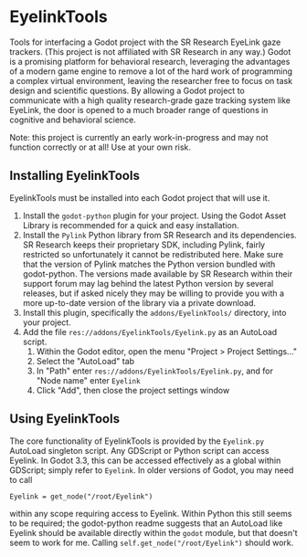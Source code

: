 # EyelinkTools

Tools for interfacing a Godot project with the SR Research EyeLink gaze
trackers. (This project is not affiliated with SR Research in any way.) Godot is
a promising platform for behavioral research, leveraging the advantages of a
modern game engine to remove a lot of the hard work of programming a complex
virtual environment, leaving the researcher free to focus on task design and
scientific questions. By allowing a Godot project to communicate with a high
quality research-grade gaze tracking system like EyeLink, the door is opened to
a much broader range of questions in cognitive and behavioral science.

Note: this project is currently an early work-in-progress and may not function
correctly or at all! Use at your own risk.

## Installing EyelinkTools

EyelinkTools must be installed into each Godot project that will use it.

1. Install the `godot-python` plugin for your project. Using the Godot Asset
    Library is recommended for a quick and easy installation.
2. Install the `Pylink` Python library from SR Research and its dependencies.
    SR Research keeps their proprietary SDK, including Pylink, fairly restricted
    so unfortunately it cannot be redistributed here. Make sure that the version
    of Pylink matches the Python version bundled with godot-python. The versions
    made available by SR Research within their support forum may lag behind
    the latest Python version by several releases, but if asked nicely they may
    be willing to provide you with a more up-to-date version of the library via
    a private download.
3. Install this plugin, specifically the `addons/EyelinkTools/` directory, into
    your project.
4. Add the file `res://addons/EyelinkTools/Eyelink.py` as an AutoLoad script.
    1. Within the Godot editor, open the menu "Project > Project Settings..."
    2. Select the "AutoLoad" tab
    3. In "Path" enter `res://addons/EyelinkTools/Eyelink.py`, and for "Node
        name" enter `Eyelink`
    4. Click "Add", then close the project settings window

## Using EyelinkTools

The core functionality of EyelinkTools is provided by the `Eyelink.py` AutoLoad
singleton script. Any GDScript or Python script can access Eyelink. In Godot
3.3, this can be accessed effectively as a global within GDScript; simply refer
to `Eyelink`. In older versions of Godot, you may need to call

`Eyelink = get_node("/root/Eyelink")`

within any scope requiring access to Eyelink. Within Python this still seems to
be required; the godot-python readme suggests that an AutoLoad like Eyelink
should be available directly within the `godot` module, but that doesn't seem to
work for me. Calling `self.get_node("/root/Eyelink")` should work.

